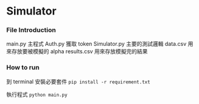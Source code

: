# Simulator
### File Introduction
main.py 主程式
Auth.py 獲取 token
Simulator.py 主要的測試邏輯
data.csv 用來存放要被模擬的 alpha
results.csv 用來存放模擬完的結果

### How to run
到 terminal 安裝必要套件
`pip install -r requirement.txt`

執行程式
`python main.py`